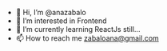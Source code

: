 - 👋 Hi, I’m @anazabalo
- 👀 I’m interested in Frontend 
- 🌱 I’m currently learning ReactJs still...
- 📫 How to reach me zabaloana@gmail.com

<!---
anazabalo/anazabalo is a ✨ special ✨ repository because its `README.md` (this file) appears on your GitHub profile.
You can click the Preview link to take a look at your changes.
--->
